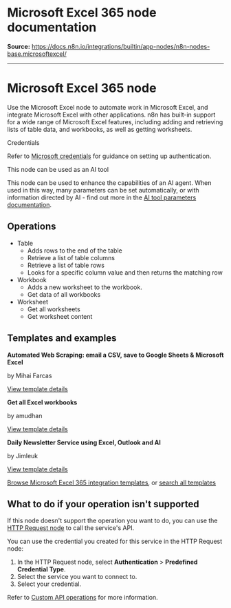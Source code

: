 # Microsoft Excel 365 node documentation

**Source:** https://docs.n8n.io/integrations/builtin/app-nodes/n8n-nodes-base.microsoftexcel/

---

# Microsoft Excel 365 node

Use the Microsoft Excel node to automate work in Microsoft Excel, and integrate Microsoft Excel with other applications. n8n has built-in support for a wide range of Microsoft Excel features, including adding and retrieving lists of table data, and workbooks, as well as getting worksheets.

Credentials

Refer to [Microsoft credentials](../../credentials/microsoft/) for guidance on setting up authentication.

This node can be used as an AI tool

This node can be used to enhance the capabilities of an AI agent. When used in this way, many parameters can be set automatically, or with information directed by AI - find out more in the [AI tool parameters documentation](../../../../advanced-ai/examples/using-the-fromai-function/).

## Operations

- Table
  - Adds rows to the end of the table
  - Retrieve a list of table columns
  - Retrieve a list of table rows
  - Looks for a specific column value and then returns the matching row
- Workbook
  - Adds a new worksheet to the workbook.
  - Get data of all workbooks
- Worksheet
  - Get all worksheets
  - Get worksheet content

## Templates and examples

**Automated Web Scraping: email a CSV, save to Google Sheets & Microsoft Excel**

by Mihai Farcas

[View template details](https://n8n.io/workflows/2275-automated-web-scraping-email-a-csv-save-to-google-sheets-and-microsoft-excel/)

**Get all Excel workbooks**

by amudhan

[View template details](https://n8n.io/workflows/566-get-all-excel-workbooks/)

**Daily Newsletter Service using Excel, Outlook and AI**

by Jimleuk

[View template details](https://n8n.io/workflows/3446-daily-newsletter-service-using-excel-outlook-and-ai/)

[Browse Microsoft Excel 365 integration templates](https://n8n.io/integrations/microsoft-excel/), or [search all templates](https://n8n.io/workflows/)

## What to do if your operation isn't supported

If this node doesn't support the operation you want to do, you can use the [HTTP Request node](../../core-nodes/n8n-nodes-base.httprequest/) to call the service's API.

You can use the credential you created for this service in the HTTP Request node:

1. In the HTTP Request node, select **Authentication** > **Predefined Credential Type**.
2. Select the service you want to connect to.
3. Select your credential.

Refer to [Custom API operations](../../../custom-operations/) for more information.
